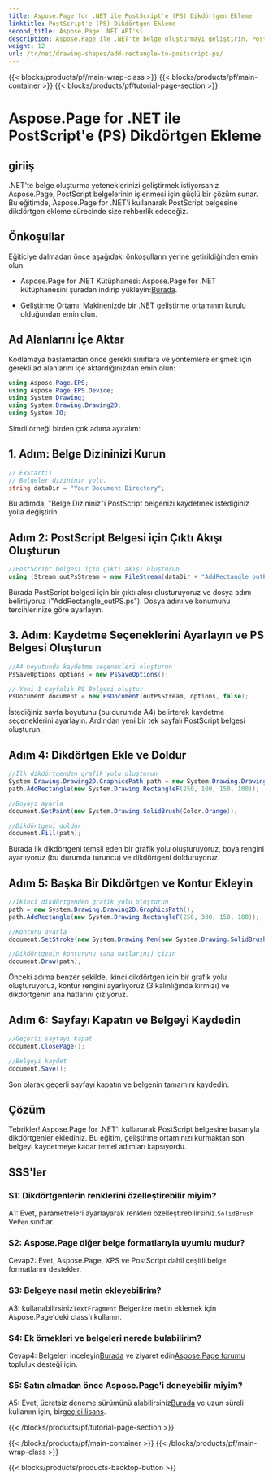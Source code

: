 ```yaml
---
title: Aspose.Page for .NET ile PostScript'e (PS) Dikdörtgen Ekleme
linktitle: PostScript'e (PS) Dikdörtgen Ekleme
second_title: Aspose.Page .NET API'si
description: Aspose.Page ile .NET'te belge oluşturmayı geliştirin. PostScript (PS) dosyalarına adım adım dikdörtgen eklemeyi öğrenin.
weight: 12
url: /tr/net/drawing-shapes/add-rectangle-to-postscript-ps/
---
```


{{< blocks/products/pf/main-wrap-class >}}
{{< blocks/products/pf/main-container >}}
{{< blocks/products/pf/tutorial-page-section >}}

# Aspose.Page for .NET ile PostScript'e (PS) Dikdörtgen Ekleme

## giriiş

.NET'te belge oluşturma yeteneklerinizi geliştirmek istiyorsanız Aspose.Page, PostScript belgelerinin işlenmesi için güçlü bir çözüm sunar. Bu eğitimde, Aspose.Page for .NET'i kullanarak PostScript belgesine dikdörtgen ekleme sürecinde size rehberlik edeceğiz.

## Önkoşullar

Eğiticiye dalmadan önce aşağıdaki önkoşulların yerine getirildiğinden emin olun:

-  Aspose.Page for .NET Kütüphanesi: Aspose.Page for .NET kütüphanesini şuradan indirip yükleyin:[Burada](https://releases.aspose.com/page/net/).

- Geliştirme Ortamı: Makinenizde bir .NET geliştirme ortamının kurulu olduğundan emin olun.

## Ad Alanlarını İçe Aktar

Kodlamaya başlamadan önce gerekli sınıflara ve yöntemlere erişmek için gerekli ad alanlarını içe aktardığınızdan emin olun:

```csharp
using Aspose.Page.EPS;
using Aspose.Page.EPS.Device;
using System.Drawing;
using System.Drawing.Drawing2D;
using System.IO;
```

Şimdi örneği birden çok adıma ayıralım:

## 1. Adım: Belge Dizininizi Kurun

```csharp
// ExStart:1
// Belgeler dizininin yolu.
string dataDir = "Your Document Directory";
```

Bu adımda, "Belge Dizininiz"i PostScript belgenizi kaydetmek istediğiniz yolla değiştirin.

## Adım 2: PostScript Belgesi için Çıktı Akışı Oluşturun

```csharp
//PostScript belgesi için çıktı akışı oluşturun
using (Stream outPsStream = new FileStream(dataDir + "AddRectangle_outPS.ps", FileMode.Create))
```

Burada PostScript belgesi için bir çıktı akışı oluşturuyoruz ve dosya adını belirtiyoruz ("AddRectangle_outPS.ps"). Dosya adını ve konumunu tercihlerinize göre ayarlayın.

## 3. Adım: Kaydetme Seçeneklerini Ayarlayın ve PS Belgesi Oluşturun

```csharp
//A4 boyutunda kaydetme seçenekleri oluşturun
PsSaveOptions options = new PsSaveOptions();

// Yeni 1 sayfalık PS Belgesi oluştur
PsDocument document = new PsDocument(outPsStream, options, false);
```

İstediğiniz sayfa boyutunu (bu durumda A4) belirterek kaydetme seçeneklerini ayarlayın. Ardından yeni bir tek sayfalı PostScript belgesi oluşturun.

## Adım 4: Dikdörtgen Ekle ve Doldur

```csharp
//İlk dikdörtgenden grafik yolu oluşturun
System.Drawing.Drawing2D.GraphicsPath path = new System.Drawing.Drawing2D.GraphicsPath();
path.AddRectangle(new System.Drawing.RectangleF(250, 100, 150, 100));

//Boyayı ayarla
document.SetPaint(new System.Drawing.SolidBrush(Color.Orange));

//Dikdörtgeni doldur
document.Fill(path);
```

Burada ilk dikdörtgeni temsil eden bir grafik yolu oluşturuyoruz, boya rengini ayarlıyoruz (bu durumda turuncu) ve dikdörtgeni dolduruyoruz.

## Adım 5: Başka Bir Dikdörtgen ve Kontur Ekleyin

```csharp
//İkinci dikdörtgenden grafik yolu oluşturun
path = new System.Drawing.Drawing2D.GraphicsPath();
path.AddRectangle(new System.Drawing.RectangleF(250, 300, 150, 100));

//Konturu ayarla
document.SetStroke(new System.Drawing.Pen(new System.Drawing.SolidBrush(Color.Red), 3));

//Dikdörtgenin konturunu (ana hatlarını) çizin
document.Draw(path);
```

Önceki adıma benzer şekilde, ikinci dikdörtgen için bir grafik yolu oluşturuyoruz, kontur rengini ayarlıyoruz (3 kalınlığında kırmızı) ve dikdörtgenin ana hatlarını çiziyoruz.

## Adım 6: Sayfayı Kapatın ve Belgeyi Kaydedin

```csharp
//Geçerli sayfayı kapat
document.ClosePage();

//Belgeyi kaydet
document.Save();
```

Son olarak geçerli sayfayı kapatın ve belgenin tamamını kaydedin.

## Çözüm

Tebrikler! Aspose.Page for .NET'i kullanarak PostScript belgesine başarıyla dikdörtgenler eklediniz. Bu eğitim, geliştirme ortamınızı kurmaktan son belgeyi kaydetmeye kadar temel adımları kapsıyordu.

## SSS'ler

### S1: Dikdörtgenlerin renklerini özelleştirebilir miyim?

A1: Evet, parametreleri ayarlayarak renkleri özelleştirebilirsiniz.`SolidBrush` Ve`Pen` sınıflar.

### S2: Aspose.Page diğer belge formatlarıyla uyumlu mudur?

Cevap2: Evet, Aspose.Page, XPS ve PostScript dahil çeşitli belge formatlarını destekler.

### S3: Belgeye nasıl metin ekleyebilirim?

 A3: kullanabilirsiniz`TextFragment` Belgenize metin eklemek için Aspose.Page'deki class'ı kullanın.

### S4: Ek örnekleri ve belgeleri nerede bulabilirim?

 Cevap4: Belgeleri inceleyin[Burada](https://reference.aspose.com/page/net/) ve ziyaret edin[Aspose.Page forumu](https://forum.aspose.com/c/page/39) topluluk desteği için.

### S5: Satın almadan önce Aspose.Page'i deneyebilir miyim?

 A5: Evet, ücretsiz deneme sürümünü alabilirsiniz[Burada](https://releases.aspose.com/) ve uzun süreli kullanım için, bir[geçici lisans](https://purchase.aspose.com/temporary-license/).

{{< /blocks/products/pf/tutorial-page-section >}}

{{< /blocks/products/pf/main-container >}}
{{< /blocks/products/pf/main-wrap-class >}}

{{< blocks/products/products-backtop-button >}}
